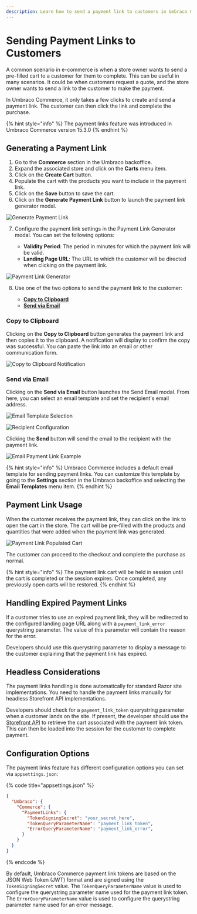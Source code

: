 ```yaml
---
description: Learn how to send a payment link to customers in Umbraco Commerce.
---
```


# Sending Payment Links to Customers

A common scenario in e-commerce is when a store owner wants to send a pre-filled cart to a customer for them to complete. This can be useful in many scenarios. It could be when customers request a quote, and the store owner wants to send a link to the customer to make the payment. 

In Umbraco Commerce, it only takes a few clicks to create and send a payment link. The customer can then click the link and complete the purchase.

{% hint style="info" %}
The payment links feature was introduced in Umbraco Commerce version 15.3.0
{% endhint %}

## Generating a Payment Link

1. Go to the **Commerce** section in the Umbraco backoffice.
2. Expand the associated store and click on the **Carts** menu item.
3. Click on the **Create Cart** button.
4. Populate the cart with the products you want to include in the payment link.
5. Click on the **Save** button to save the cart.
6. Click on the **Generate Payment Link** button to launch the payment link generator modal.

![Generate Payment Link](images/payment-links/generate-payment-link-button.png)

7. Configure the payment link settings in the Payment Link Generator modal. You can set the following options:

   - **Validity Period**: The period in minutes for which the payment link will be valid.
   - **Landing Page URL**: The URL to which the customer will be directed when clicking on the payment link.

![Payment Link Generator](images/payment-links/generate-payment-link-modal.png)

8. Use one of the two options to send the payment link to the customer:

   - [**Copy to Clipboard**](#copy-to-clipboard)
   - [**Send via Email**](#send-via-email)

### Copy to Clipboard

Clicking on the **Copy to Clipboard** button generates the payment link and then copies it to the clipboard. A notification will display to confirm the copy was successful. You can paste the link into an email or other communication form.

![Copy to Clipboard Notification](images/payment-links/payment-link-copied-to-clipboard.png)

### Send via Email

Clicking on the **Send via Email** button launches the Send Email modal. From here, you can select an email template and set the recipient's email address.

![Email Template Selection](images/payment-links/choose-payment-link-email-template.png)

![Recipient Configuration](images/payment-links/send-payment-link-email.png)

Clicking the **Send** button will send the email to the recipient with the payment link.

![Email Payment Link Example](images/payment-links/email.png)

{% hint style="info" %}
Umbraco Commerce includes a default email template for sending payment links. You can customize this template by going to the **Settings** section in the Umbraco backoffice and selecting the **Email Templates** menu item.
{% endhint %}

## Payment Link Usage

When the customer receives the payment link, they can click on the link to open the cart in the store. The cart will be pre-filled with the products and quantities that were added when the payment link was generated.

![Payment Link Populated Cart](images/payment-links/checkout.png)

The customer can proceed to the checkout and complete the purchase as normal.

{% hint style="info" %}
The payment link cart will be held in session until the cart is completed or the session expires. Once completed, any previously open carts will be restored.
{% endhint %}

## Handling Expired Payment Links

If a customer tries to use an expired payment link, they will be redirected to the configured landing page URL along with a `payment_link_error` querystring parameter. The value of this parameter will contain the reason for the error.

Developers should use this querystring parameter to display a message to the customer explaining that the payment link has expired.

## Headless Considerations

The payment links handling is done automatically for standard Razor site implementations. You need to handle the payment links manually for headless Storefront API implementations.

Developers should check for a `payment_link_token` querystring parameter when a customer lands on the site. If present, the developer should use the [Storefront API](../reference/storefront-api/endpoints/order.md#umbraco-commerce-storefront-api-v1-order-paymentlinktoken) to retrieve the cart associated with the payment link token. This can then be loaded into the session for the customer to complete payment.

## Configuration Options

The payment links feature has different configuration options you can set via `appsettings.json`:

{% code title="appsettings.json" %}
```json
{
  "Umbraco": {
    "Commerce": {
      "PaymentLinks": {
        "TokenSigningSecret": "your_secret_here",
        "TokenQueryParameterName": "payment_link_token",
        "ErrorQueryParameterName": "payment_link_error",
      }
    }
  }
}
```
{% endcode %}

By default, Umbraco Commerce payment link tokens are based on the JSON Web Token (JWT) format and are signed using the `TokenSigningSecret` value. The `TokenQueryParameterName` value is used to configure the querystring parameter name used for the payment link token. The `ErrorQueryParameterName` value is used to configure the querystring parameter name used for an error message. 
